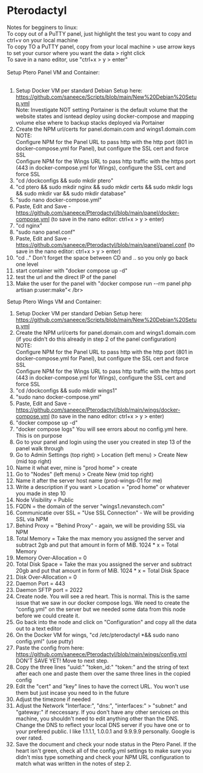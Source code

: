 # Pterodactyl
Notes for begginers to linux:</br>
To copy out of a PuTTY panel, just highlight the test you want to copy and ctrl+v on your local machine</br>
To copy TO a PuTTY panel, copy from your local machine > use arrow keys to set your cursor where you want the data > right click</br>
To save in a nano editor, use "ctrl+x > y > enter"</br>
</br>
Setup Ptero Panel VM and Container:</br>
</br>
1. Setup Docker VM per standard Debian Setup here: https://github.com/saneece/Scripts/blob/main/New%20Debian%20Setup.yml</br>
Note: Investigate NOT setting Portainer is the default volume that the website states and isntead deploy using docker-compose and mapping volume else where to backup stacks deployed via Portainer </br>
2. Create the NPM url/certs for panel.domain.com and wings1.domain.com</br>
NOTE: </br>
Configure NPM for the Panel URL to pass http with the http port (801 in docker-compose.yml for Panel), but configure the SSL cert and force SSL </br>
Configure NPM for the Wings URL to pass http traffic with the https port (443 in docker-compose.yml for Wings), configure the SSL cert and force SSL </br>
3. "cd /dockconfigs && sudo mkdir ptero"
4. "cd ptero && sudo mkdir nginx && sudo mkdir certs && sudo mkdir logs && sudo mkdir var && sudo mkdir database"
5. "sudo nano docker-compose.yml"
6. Paste, Edit and Save - https://github.com/saneece/Pterodactyl/blob/main/panel/docker-compose.yml (to save in the nano editor: ctrl+x > y > enter)
7. "cd nginx"
8. "sudo nano panel.conf"
9. Paste, Edit and Save - https://github.com/saneece/Pterodactyl/blob/main/panel/panel.conf (to save in the nano editor: ctrl+x > y > enter)
10. "cd .." Don't forget the space between CD and .. so you only go back one level
11. start container with "docker compose up -d"
12. test the url and the direct IP of the panel
13. Make the user for the panel with "docker compose run --rm panel php artisan p:user:make"< /br>


Setup Ptero Wings VM and Container:

1. Setup Docker VM per standard Debian Setup here: https://github.com/saneece/Scripts/blob/main/New%20Debian%20Setup.yml</br>
2. Create the NPM url/certs for panel.domain.com and wings1.domain.com (if you didn't do this already in step 2 of the panel configuration)</br>
NOTE: </br>
Configure NPM for the Panel URL to pass http with the http port (801 in docker-compose.yml for Panel), but configure the SSL cert and force SSL </br>
Configure NPM for the Wings URL to pass http traffic with the https port (443 in docker-compose.yml for Wings), configure the SSL cert and force SSL </br>
3. "cd /dockconfigs && sudo mkdir wings1"
4. "sudo nano docker-compose.yml"
5. Paste, Edit and Save - https://github.com/saneece/Pterodactyl/blob/main/wings/docker-compose.yml (to save in the nano editor: ctrl+x > y > enter)
6. "docker compose up -d"
7. "docker compose logs" You will see errors about no config.yml here. This is on purpose
8. Go to your panel and login using the user you created in step 13 of the panel walk through
9. Go to Admin Settings (top right) > Location (left menu) > Create New (mid top right)
10. Name it what ever, mine is "prod home" > create
11. Go to "Nodes" (left menu) > Create New (mid top right)
12. Name it after the server host name (prod-wings-01 for me)
13. Write a description if you want > Location = "prod home" or whatever you made in step 10
14. Node Visibility = Public
15. FQDN = the domain of the server "wings1.nevanstech.com"
16. Communicatie over SSL = "Use SSL Connection" - We will be providing SSL via NPM
17. Behind Proxy = "Behind Proxy" - again, we will be providing SSL via NPM
18. Total Memory = Take the max memory you assigned the server and subtract 2gb and put that amount in form of MiB. 1024 * x = Total Memory
19. Memory Over-Allocation = 0
20. Total Disk Space = Take the max you assigned the server and subtract 20gb and put that amount in form of MiB. 1024 * x = Total Disk Space
21. Disk Over-Allocation = 0
22. Daemon Port = 443
23. Daemon SFTP port = 2022
24. Create node. You will see a red heart. This is normal. This is the same issue that we saw in our docker compose logs. We need to create the "config.yml" on the server but we needed some data from this node before we could create it.
25. Go back into the node and click on "Configuration" and copy all the data out to a text editor
26. On the Docker VM for wings, "cd /etc/pterodactyl *&& sudo nano config.yml" (use putty)
27. Paste the config from here: https://github.com/saneece/Pterodactyl/blob/main/wings/config.yml DON'T SAVE YET! Move to next step.
28. Copy the three lines "uuid:" "token_id:" "token:" and the string of text after each one and paste them over the same three lines in the copied config
29. Edit the "cert" and "key" lines to have the correct URL. You won't use them but just incase you need to in the future
30. Adjust the timezone if needed
31. Adjust the Network "Interface:", "dns:", "interfaces:" > "subnet:" and "gateway:" if neccessary. If you don't have any other services on this machine, you shouldn't need to edit anything other than the DNS. Change the DNS to reflect your local DNS server if you have one or to your prefered public. I like 1.1.1.1, 1.0.0.1 and 9.9.9.9 personally. Google is over rated.
32. Save the document and check your node status in the Ptero Panel. If the heart isn't green, check all of the config.yml settings to make sure you didn't miss type something and check your NPM URL configuration to match what was written in the notes of step 2.
